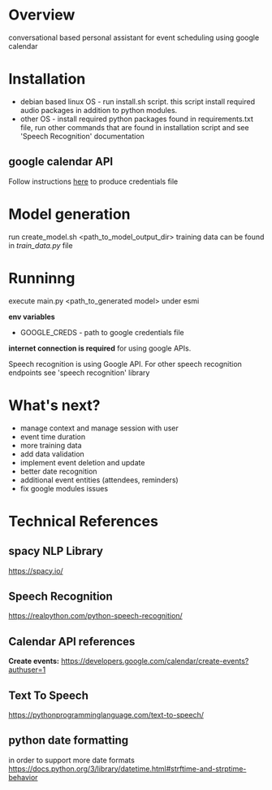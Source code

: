 # Overview
conversational based personal assistant for event scheduling using google calendar

# Installation
* debian based linux OS - run install.sh script. this script install required audio packages in addition to python modules.
* other OS - install required python packages found in requirements.txt file, run other commands that are found
in installation script and see 'Speech Recognition' documentation

## google calendar API
Follow instructions [here](https://developers.google.com/calendar/quickstart/python) to produce credentials file

# Model generation

run create_model.sh <path_to_model_output_dir>
training data can be found in _train_data.py_ file

# Runninng
execute main.py <path_to_generated model> under esmi

**env variables**
* GOOGLE_CREDS - path to google credentials file

**internet connection is required** for using google APIs. 

Speech recognition is using Google API. For other speech recognition endpoints see 'speech recognition' library

# What's next?
* manage context and manage session with user
* event time duration
* more training data
* add data validation
* implement event deletion and update
* better date recognition
* additional event entities (attendees, reminders)
* fix google modules issues

# Technical References

## spacy NLP Library
https://spacy.io/

## Speech Recognition
https://realpython.com/python-speech-recognition/

## Calendar API references
**Create events:** https://developers.google.com/calendar/create-events?authuser=1

## Text To Speech
https://pythonprogramminglanguage.com/text-to-speech/

## python date formatting
in order to support more date formats
https://docs.python.org/3/library/datetime.html#strftime-and-strptime-behavior